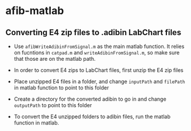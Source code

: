 # afib-matlab

## Converting E4 zip files to .adibin LabChart files

* Use `afibWriteAdibinFromSignal.m` as the main matlab function.  It relies on fucntions in `catpad.m` and `writeAdibinFromSignal.m`, so make sure that those are on the matlab path.

* In order to convert E4 zips to LabChart files, first unzip the E4 zip files

* Place unzipped E4 files in a folder, and change `inputPath` and `filePath` in matlab function to point to this folder

* Create a directory for the converted adibin to go in and change `outputPath` to point to this folder

* To convert the E4 unzipped folders to adibin files, run the matlab function in matlab.
